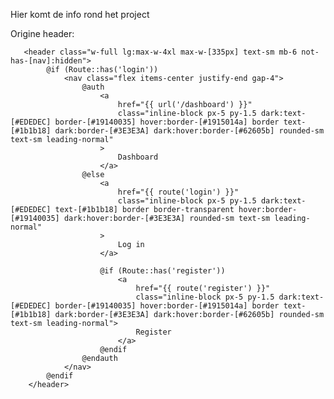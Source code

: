 Hier komt de info rond het project


Origine header:

       <header class="w-full lg:max-w-4xl max-w-[335px] text-sm mb-6 not-has-[nav]:hidden">
            @if (Route::has('login'))
                <nav class="flex items-center justify-end gap-4">
                    @auth
                        <a
                            href="{{ url('/dashboard') }}"
                            class="inline-block px-5 py-1.5 dark:text-[#EDEDEC] border-[#19140035] hover:border-[#1915014a] border text-[#1b1b18] dark:border-[#3E3E3A] dark:hover:border-[#62605b] rounded-sm text-sm leading-normal"
                        >
                            Dashboard
                        </a>
                    @else
                        <a
                            href="{{ route('login') }}"
                            class="inline-block px-5 py-1.5 dark:text-[#EDEDEC] text-[#1b1b18] border border-transparent hover:border-[#19140035] dark:hover:border-[#3E3E3A] rounded-sm text-sm leading-normal"
                        >
                            Log in
                        </a>

                        @if (Route::has('register'))
                            <a
                                href="{{ route('register') }}"
                                class="inline-block px-5 py-1.5 dark:text-[#EDEDEC] border-[#19140035] hover:border-[#1915014a] border text-[#1b1b18] dark:border-[#3E3E3A] dark:hover:border-[#62605b] rounded-sm text-sm leading-normal">
                                Register
                            </a>
                        @endif
                    @endauth
                </nav>
            @endif
        </header>
